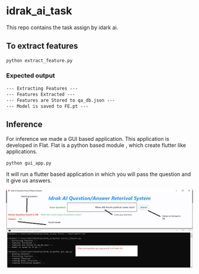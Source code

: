 # idrak_ai_task
This repo contains the task assign by idark ai.



## To extract features
```
python extract_feature.py
```
### Expected output
```
--- Extracting Features ---
--- Features Extracted ---
--- Features are Stored to qa_db.json ---
--- Model is saved to FE.pt ---

```

## Inference 
For inference we made a GUI based application. This application is developed in Flat. 
Flat is a python based module , which create flutter like applications.

```
python gui_app.py
```

It will run a flutter based application in which you will pass the question and it give us answers.

![Screenshot](screenshot.png)
